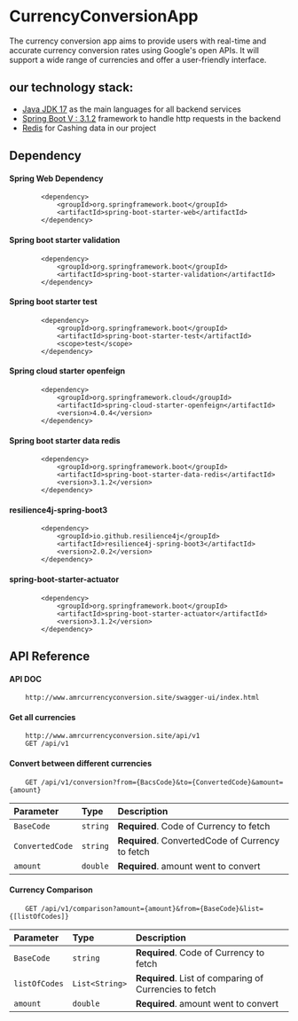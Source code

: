 # CurrencyConversionApp
The currency conversion app aims to provide users with real-time and accurate currency conversion rates using Google's 
open APIs. It will support a wide range of currencies and offer a user-friendly interface.
## our technology stack:
- [Java JDK 17](https://www.oracle.com/java/technologies/javase/jdk17-archive-downloads.html) as the main languages for all backend services
- [Spring Boot V : 3.1.2](https://spring.io/projects/spring-boot/) framework to handle http requests in the backend
- [Redis](https://redis.io/) for Cashing data in our project
## Dependency
#### Spring Web Dependency  
``` 
        <dependency>
            <groupId>org.springframework.boot</groupId>
            <artifactId>spring-boot-starter-web</artifactId>
        </dependency>
```
#### Spring boot starter validation
```
        <dependency>
            <groupId>org.springframework.boot</groupId>
            <artifactId>spring-boot-starter-validation</artifactId>
        </dependency>
```
#### Spring boot starter test
```
        <dependency>
            <groupId>org.springframework.boot</groupId>
            <artifactId>spring-boot-starter-test</artifactId>
            <scope>test</scope>
        </dependency>
```
#### Spring cloud starter openfeign
```
        <dependency>
            <groupId>org.springframework.cloud</groupId>
            <artifactId>spring-cloud-starter-openfeign</artifactId>
            <version>4.0.4</version>
        </dependency>
```
#### Spring boot starter data redis
```
        <dependency>
            <groupId>org.springframework.boot</groupId>
            <artifactId>spring-boot-starter-data-redis</artifactId>
            <version>3.1.2</version>
        </dependency>
```
#### resilience4j-spring-boot3
```
        <dependency>
            <groupId>io.github.resilience4j</groupId>
            <artifactId>resilience4j-spring-boot3</artifactId>
            <version>2.0.2</version>
        </dependency>
```
#### spring-boot-starter-actuator
```
        <dependency>
            <groupId>org.springframework.boot</groupId>
            <artifactId>spring-boot-starter-actuator</artifactId>
            <version>3.1.2</version>
        </dependency>
```
## API Reference
#### API DOC
```
    http://www.amrcurrencyconversion.site/swagger-ui/index.html
```
#### Get all currencies
```
    http://www.amrcurrencyconversion.site/api/v1
    GET /api/v1
```
#### Convert between different currencies
```
    GET /api/v1/conversion?from={BacsCode}&to={ConvertedCode}&amount={amount}
```
| Parameter  | Type     | Description                                      |
|:-----------|:---------|:-------------------------------------------------|
| `BaseCode` | `string` | **Required**. Code of Currency to fetch          |
| `ConvertedCode` | `string` | **Required**. ConvertedCode of Currency to fetch |
| `amount` | `double` | **Required**. amount went to convert             |
#### Currency Comparison
```
    GET /api/v1/comparison?amount={amount}&from={BaseCode}&list={[listOfCodes]}
```
| Parameter  | Type           | Description                                            |
|:-----------|:---------------|:-------------------------------------------------------|
| `BaseCode` | `string`       | **Required**. Code of Currency to fetch                |
| `listOfCodes` | `List<String>` | **Required**. List of comparing of Currencies to fetch |
| `amount` | `double`       | **Required**. amount went to convert                   |
